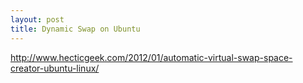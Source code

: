 ```yaml
---
layout: post
title: Dynamic Swap on Ubuntu
---
```

http://www.hecticgeek.com/2012/01/automatic-virtual-swap-space-creator-ubuntu-linux/

